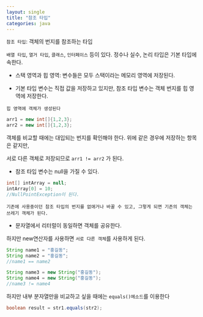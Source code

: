 ```yaml
---
layout: single
title: "참조 타입"
categories: java
---
```


`참조 타입`: 객체의 번지를 참조하는 타입

 `배열 타입`, `열거 타입`, `클래스`, `인터페이스` 등이 있다. 정수나 실수, 논리 타입은 기본 타입에 속한다.

- 스택 영역과 힙 영역: 변수들은 모두 스택이라는 메모리 영역에 저장된다. 

- 기본 타입 변수는 직접 값을 저장하고 있지만, 참조 타입 변수는 객체 번지를 힙 영역에 저장한다.

`힙 영역에 객체가 생성된다`

```java
arr1 = new int[]{1,2,3};
arr2 = new int[]{1,2,3};
```
객체를 비교할 때에는 대입되는 번지를 확인해야 한다. 위에 같은 경우에 저장하는 항목은 같지만,

서로 다른 객체로 저장되므로 `arr1 != arr2` 가 된다.

- 참조 타입 변수는 null을 가질 수 있다.

```java
int[] intArray = null;
intArray[0] = 10;
//NullPointException이 된다.
```

`기존에 사용중이던 참조 타입의 번지를 없애거나 바꿀 수 있고, 그렇게 되면 기존의 객체는 쓰레기 객체가 된다.`

- 문자열에서 리터럴이 동일하면 객체를 공유한다.

하지만 new연산자를 사용하면 `서로 다른 객체`를 사용하게 된다.

```java
String name1 = "홍길동";
String name2 = "홍길동";
//name1 == name2

String name3 = new String("홍길동");
String name4 = new String("홍길동");
//name3 != name4
```

하지만 내부 분자열만을 비교하고 싶을 때에는 `equals()메소드`를 이용한다

```java
boolean result = str1.equals(str2);
```




